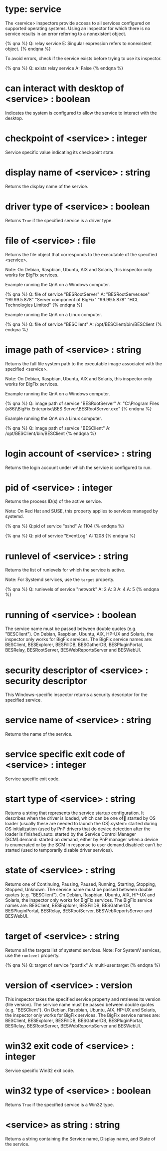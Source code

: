 # type: service

The &lt;service&gt; inspectors provide access to all services configured on supported operating systems. Using an inspector for which there is no service results in an error referring to a nonexistent object.

{% qna %}
Q: relay service
E: Singular expression refers to nonexistent object.
{% endqna %}

To avoid errors, check if the service exists before trying to use its inspector.

{% qna %}
Q: exists relay service
A: False
{% endqna %}

# can interact with desktop of &lt;service&gt; : boolean

Indicates the system is configured to allow the service to interact with the desktop.

# checkpoint of &lt;service&gt; : integer

Service specific value indicating its checkpoint state.

# display name of &lt;service&gt; : string

Returns the display name of the service.

# driver type of &lt;service&gt; : boolean

Returns `True` if the specified service is a driver type.

# file of &lt;service&gt; : file

Returns the file object that corresponds to the executable of the specified &lt;service&gt;.

Note: On Debian, Raspbian, Ubuntu, AIX and Solaris, this inspector only works for BigFix services.

Example running the QnA on a Windows computer.

{% qna %}
Q: file of service "BESRootServer"
A: "BESRootServer.exe" "99.99.5.878" "Server component of BigFix" "99.99.5.878" "HCL Technologies Limited"
{% endqna %}

Example running the QnA on a Linux computer.

{% qna %}
Q: file of service "BESClient"
A: /opt/BESClient/bin/BESClient
{% endqna %}

# image path of &lt;service&gt; : string

Returns the full file system path to the executable image associated with the specified &lt;service&gt;.

Note: On Debian, Raspbian, Ubuntu, AIX and Solaris, this inspector only works for BigFix services.

Example running the QnA on a Windows computer.

{% qna %}
Q: image path of service "BESRootServer"
A: "C:\Program Files (x86)\BigFix Enterprise\BES Server\BESRootServer.exe"
{% endqna %}

Example running the QnA on a Linux computer.

{% qna %}
Q: image path of service "BESClient"
A: /opt/BESClient/bin/BESClient
{% endqna %}

# login account of &lt;service&gt; : string

Returns the login account under which the service is configured to run.

# pid of &lt;service&gt; : integer

Returns the process ID(s) of the active service.

Note: On Red Hat and SUSE, this property applies to services managed by systemd. 

{% qna %}
Q:pid of service "sshd"
A: 1104
{% endqna %}

{% qna %}
Q: pid of service "EventLog"
A: 1208
{% endqna %}

# runlevel of &lt;service&gt; : string

Returns the list of runlevels for which the service is active.

Note: For Systemd services, use the `target` property.

{% qna %}
Q: runlevels of service "network"
A: 2
A: 3
A: 4
A: 5
{% endqna %}

# running of &lt;service&gt; : boolean

The service name must be passed between double quotes (e.g. "BESClient"). On Debian, Raspbian, Ubuntu, AIX, HP-UX and Solaris, the inspector only works for BigFix services. The BigFix service names are: BESClient, BESExplorer, BESFillDB, BESGatherDB, BESPluginPortal, BESRelay, BESRootServer, BESWebReportsServer and BESWebUI.

# security descriptor of &lt;service&gt; : security descriptor

This Windows-specific inspector returns a security descriptor for the specified service.

# service name of &lt;service&gt; : string

Returns the name of the service.

# service specific exit code of &lt;service&gt; : integer

Service specific exit code.

# start type of &lt;service&gt; : string

Returns a string that represents the service startup configuration. It describes when the driver is loaded, which can be one of:boot: started by OS loader (usually these are needed to launch the OS).system: started during OS initialization (used by PnP drivers that do device detection after the loader is finished).auto: started by the Service Control Manager (SCM).demand: started on demand, either by PnP manager when a device is enumerated or by the SCM in response to user demand.disabled: can&#39;t be started (used to temporarily disable driver services).

# state of &lt;service&gt; : string

Returns one of Continuing, Pausing, Paused, Running, Starting, Stopping, Stopped, Unknown.
The service name must be passed between double quotes (e.g. "BESClient"). On Debian, Raspbian, Ubuntu, AIX, HP-UX and Solaris, the inspector only works for BigFix services. The BigFix service names are: BESClient, BESExplorer, BESFillDB, BESGatherDB, BESPluginPortal, BESRelay, BESRootServer, BESWebReportsServer and BESWebUI.

# target of &lt;service&gt; : string

Returns all the targets list of systemd services.
Note: For SystemV services, use the `runlevel` property.

{% qna %}
Q: target of service "postfix"
A: multi-user.target
{% endqna %}

# version of &lt;service&gt; : version

This inspector takes the specified service property and retrieves its version (file version).
The service name must be passed between double quotes (e.g. "BESClient"). On Debian, Raspbian, Ubuntu, AIX, HP-UX and Solaris, the inspector only works for BigFix services. The BigFix service names are: BESClient, BESExplorer, BESFillDB, BESGatherDB, BESPluginPortal, BESRelay, BESRootServer, BESWebReportsServer and BESWebUI.

# win32 exit code of &lt;service&gt; : integer

Service specific Win32 exit code.

# win32 type of &lt;service&gt; : boolean

Returns `True` if the specified service is a Win32 type.

# &lt;service&gt; as string : string

Returns a string containing the Service name, Display name, and State of the service.
